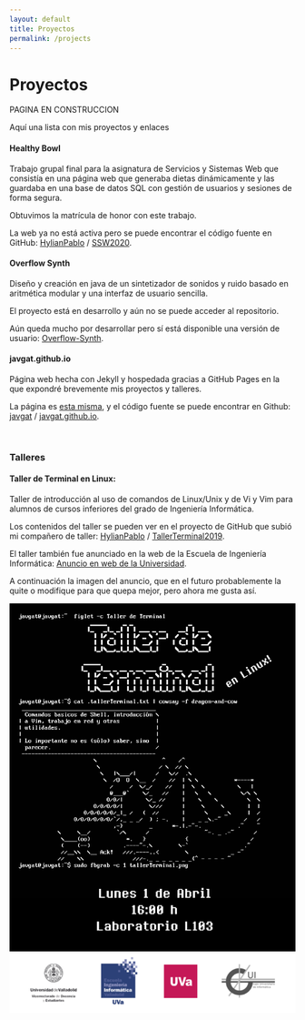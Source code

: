 ```yaml
---
layout: default
title: Proyectos
permalink: /projects
---
```

# Proyectos

PAGINA EN CONSTRUCCION

Aquí una lista con mis proyectos y enlaces

#### Healthy Bowl

Trabajo grupal final para la asignatura de Servicios y Sistemas Web
que consistía en una página web que generaba dietas dinámicamente
y las guardaba en una base de datos SQL con gestión de usuarios y
sesiones de forma segura.

Obtuvimos la matrícula de honor con este trabajo.

La web ya no está activa pero se puede encontrar el código fuente en GitHub:
[HylianPablo][hylp-github-prof] / [SSW2020][repo-SSW2020].

#### Overflow Synth

Diseño y creación en java de un sintetizador de sonidos y ruido basado en aritmética modular y una interfaz de usuario sencilla.

El proyecto está en desarrollo y aún no se puede acceder al repositorio.

Aún queda mucho por desarrollar pero sí está disponible una versión de usuario:
[Overflow-Synth](/downloads/overflow-synth-latest.jar).

#### javgat.github.io

Página web hecha con Jekyll y hospedada gracias a GitHub Pages en la que
expondré brevemente mis proyectos y talleres.

La página es [esta misma](https://javgat.github.io), y el código fuente
se puede encontrar en Github:
[javgat][javgat-github-prof] / [javgat.github.io][github-web-repo].

<br />

### Talleres

#### Taller de Terminal en Linux:

Taller de introducción al uso de comandos de Linux/Unix y de Vi y Vim para
alumnos de cursos inferiores del grado de Ingeniería Informática.

Los contenidos del taller se pueden ver en el proyecto de GitHub
que subió mi compañero de taller:
[HylianPablo][hylp-github-prof] / [TallerTerminal2019][tall-terminal-repo].

El taller también fue anunciado en la web de la Escuela de Ingeniería
Informática: [Anuncio en web de la Universidad][tall-terminal-inf].

A continuación la imagen del anuncio, que en el futuro probablemente la quite
o modifique para que quepa mejor, pero ahora me gusta así.

<img src="/img/tallerTerminal.png" alt="Imagen de anuncio de taller" width="600"/>


[repo-SSW2020]: https://github.com/HylianPablo/SSW2020
[hylp-github-prof]: https://github.com/HylianPablo
[javgat-github-prof]: https://github.com/javgat
[github-web-repo]: https://github.com/javgat/javgat.github.io
[tall-terminal-inf]: https://inf.uva.es/2019/03/28/taller-de-terminal-en-linux/
[tall-terminal-repo]: https://github.com/HylianPablo/TallerTerminal2019
